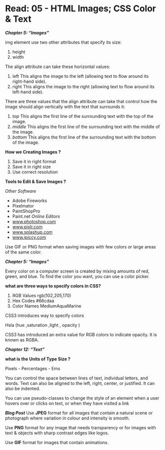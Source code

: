 # Read: 05 - HTML Images; CSS Color & Text

_**Chapter 5: “Images”**_ 

img element use two other attributes that specify its size:

 1. height 
 2. width 

The align attribute can take these horizontal values:

1. left This aligns the image to the left (allowing text to flow around its right-hand side). 
2. right This aligns the image to the right (allowing text to flow around its left-hand side).

There are three values that the align attribute can take that control how the image should align vertically with the text that surrounds it: 

1. *top* This aligns the first line of the surrounding text with the top of the image.
2. *middle* This aligns the first line of the surrounding text with the middle of the image.
3. *bottom* This aligns the first line of the surrounding text with the bottom of the image.


 **How we  Creating Images ?**

1. Save it in right format
2. Save it in right size
3. Use correct resolution 

**Tools to Edit & Save Images ?** 

_Other Software_
- Adobe Fireworks 
- Pixelmator
- PaintShopPro 
- Paint.net
 _Online Editors_
- www.photoshop.com 
- www.pixlr.com
- www.splashup.com
- www.ipiccy.com


Use GIF or PNG format when saving images with few colors or large areas of the same color.


_**Chapter 5: “Images”**_

Every color on a computer screen is created by mixing amounts of red, green, and blue. To find the color you want, you can use a color picker.

**what are three ways to specify colors in CSS?** 

1. RGB Values rgb(102,205,170)
2. Hex Codes #66cdaa
3. Color Names MediumAquaMarine

CSS3 introduces way to specify colors

Hsla (hue ,saturation ,light , opacity )

CSS3 has introduced an extra value for RGB colors to indicate opacity. It is known as RGBA.


_**Chapter 12: “Text”**_

 **what is the Units of Type Size ?**

Pixels - Percentages - Ems


You can control the space between lines of text, individual letters, and words. Text can also be aligned to the left, right, center, or justified. It can also be indented. 


 You can use pseudo-classes to change the style of an element when a user hovers over or clicks on text, or when they have visited a link



_**Blog Post**_
Use **JPEG** format for all images that contain a natural scene or photograph where variation in colour and intensity is smooth.

 Use **PNG** format for any image that needs transparency or for images with text & objects with sharp contrast edges like logos. 

Use **GIF** format for images that contain animations.
